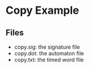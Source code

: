 Copy Example
=============

Files
-----

* copy.sig: the signature file
* copy.dot: the automaton file
* copy.txt: the timed word file
